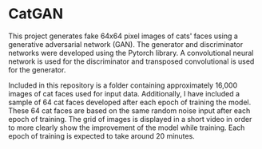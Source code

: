 # CatGAN
This project generates fake 64x64 pixel images of cats' faces using a generative adversarial network (GAN). The generator and discriminator networks were developed using the Pytorch library. A convolutional neural network is used for the discriminator and transposed convolutional is used for the generator.

Included in this repository is a folder containing approximately 16,000 images of cat faces used for input data. Additionally, I have included a sample of 64 cat faces developed after each epoch of training the model. These 64 cat faces are based on the same random noise input after each epoch of training. The grid of images is displayed in a short video in order to more clearly show the improvement of the model while training. Each epoch of training is expected to take around 20 minutes.
